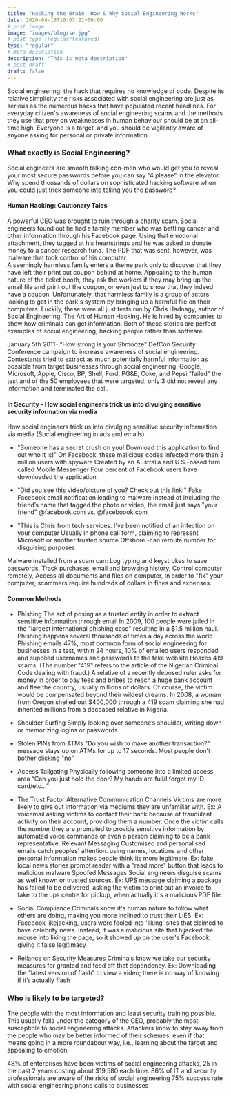 ```yaml
---
title: "Hacking the Brain: How & Why Social Engineering Works"
date: 2020-04-18T10:07:21+06:00
# post image
image: "images/blog/se.jpg"
# post type (regular/featured)
type: "regular"
# meta description
description: "This is meta description"
# post draft
draft: false
---
```



Social engineering: the hack that requires no knowledge of code. Despite its relative simplicity the risks associated with social engineering are just as serious as the numerous hacks that have populated recent headlines. For everyday citizen's awareness of social engineering scams and the methods they use that prey on weaknesses in human behaviour should be at an all-time high. Everyone is a target, and you should be vigilantly aware of anyone asking for personal or private information.



### What exactly is Social Engineering?

Social engineers are smooth talking con-men who would get you to reveal your most secure passwords before you can say “4 please” in the elevator.
Why spend thousands of dollars on sophisticated hacking software when you could just trick someone into 
telling you the password?

#### Human Hacking: Cautionary Tales

A powerful CEO was brought to ruin through a charity scam. Social engineers found out he had a family member who was battling cancer and other information through his Facebook page. Using that emotional attachment, they tugged at his heartstrings and he was asked to donate money to a cancer research fund. The PDF that was sent, however, was malware that took control of his computer <Br>
A seemingly harmless family enters a theme park only to discover that they have left their print out coupon behind at home. Appealing to the human nature of the ticket booth, they ask the workers if they may bring up the email file and print out the coupon, or even just to show that they indeed have a coupon. Unfortunately, that harmless family is a group of actors looking to get in the park's system by bringing up a harmful file on their computers.
Luckily, these were all just tests run by Chris Hadnagy, author of Social Engineering: The Art of Human Hacking. He is hired by companies to show how criminals can get information. Both of these stories are perfect examples of social engineering; hacking people rather than software.

January 5th 2011- “How strong is your Shmooze” DefCon Security Conference campaign to increase awareness of social engineering. Contestants tried to extract as much potentially harmful information as possible from target businesses through social engineering. Google, Microsoft, Apple, Cisco, BP, Shell, Ford, PG&E, Coke, and Pepsi "failed" the test and of the 50 employees that were targeted, only 3 did not reveal any information and terminated the call.

#### In Security - How social engineers trick us into divulging sensitive security information via media
How social engineers trick us into divulging sensitive security information via media (Social engineering in ads and emails)

* "Someone has a secret crush on you! Download this application to find out who it is!"
On Facebook, these malicious codes infected more than 3 million users with spyware
Created by an Australia and U.S.-based firm called Mobile Messenger
Four percent of Facebook users have downloaded the application
 

* "Did you see this video/picture of you? Check out this link!"
Fake Facebook email notification leading to malware
Instead of including the friend’s name that tagged the photo or video, the email just says "your friend"
@facebook.com vs. @faceboook.com
 
* "This is Chris from tech services. I've been notified of an infection on your computer
Usually in phone call form, claiming to represent Microsoft or another trusted source
Offshore -can reroute number for disguising purposes

Malware installed from a scam can:
Log typing and keystrokes to save passwords, Track purchases, email and browsing history, Control computer remotely, Access all documents and files on computer, In order to "fix" your computer, scammers require hundreds of dollars in fines and expenses.

#### Common Methods

* Phishing
The act of posing as a trusted entity in order to extract sensitive information through email
In 2009, 100 people were jailed in the "largest international phishing case" resulting in a $1.5 million haul.
Phishing happens several thousands of times a day across the world
Phishing emails 47%, most common form of social engineering for businesses
In a test, within 24 hours, 10% of emailed users responded and supplied usernames and passwords to the fake website
Hoaxes
419 scams: (The number "419" refers to the article of the Nigerian Criminal Code dealing with fraud.) A relative of a recently deposed ruler asks for money in order to pay fees and bribes to reach a huge bank account and flee the country, usually millions of dollars. Of course, the victim would be compensated beyond their wildest dreams.
In 2008, a woman from Oregon shelled out $400,000 through a 419 scam claiming she had inherited millions from a deceased relative in Nigeria.

* Shoulder Surfing
Simply looking over someone’s shoulder, writing down or memorizing logins or passwords

* Stolen PINs from ATMs
"Do you wish to make another transaction?" message stays up on ATMs for up to 17 seconds. Most people don't bother clicking "no"

* Access Tailgating
Physically following someone into a limited access area
“Can you just hold the door? My hands are full/I forgot my ID card/etc...”

* The Trust Factor
Alternative Communication Channels
Victims are more likely to give out information via mediums they are unfamiliar with.
Ex: A voicemail asking victims to contact their bank because of fraudulent activity on their account, providing them a number. Once the victim calls the number they are prompted to provide sensitive information by automated voice commands or even a person claiming to be a bank representative.
Relevant Messaging
Customised and personalised emails catch peoples' attention. using names, locations and other personal information makes people think its more legitimate.
Ex: fake local news stories prompt reader with a "read more" button that leads to malicious malware
Spoofed Messages
Social engineers disguise scams as well known or trusted sources.
Ex: UPS message claiming a package has failed to be delivered, asking the victim to print out an invoice to take to the ups centre for pickup, when actually it's a malicious PDF file.

* Social Compliance
Criminals know it's human nature to follow what others are doing, making you more inclined to trust their LIES.
Ex: Facebook likejacking, users were fooled into 'liking' sites that claimed to have celebrity news. Instead, it was a malicious site that hijacked the mouse into liking the page, so it showed up on the user's Facebook, giving it false legitimacy

* Reliance on Security Measures
Criminals know we take our security measures for granted and feed off that dependency.
Ex: Downloading the “latest version of flash” to view a video; there is no way of knowing if it’s actually flash

### Who is likely to be targeted?
The people with the most information and least security training possible. This usually falls under the category of the CEO, probably the most susceptible to social engineering attacks. Attackers know to stay away from the people who may be better informed of their schemes, even if that means going in a more roundabout way, i.e., learning about the target and appealing to emotion.

48% of enterprises have been victims of social engineering attacks, 25 in the past 2 years costing about $19,580 each time.
86% of IT and security professionals are aware of the risks of social engineering
75% success rate with social engineering phone calls to businesses